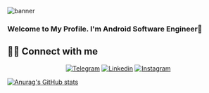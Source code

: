 ![banner](https://blogger.googleusercontent.com/img/b/R29vZ2xl/AVvXsEjnguhwk47W9raGQqORBAM_gYWjo3Pd5CFodlPcXvNBQJRWrAcmOjHoYv59mgwdafmqSyBV2dOSGFvXy2iGVbLJzxX5OSqjicFX9mosSnCMoJa6goUl8SBxRr_6Wokpt1xEC61zZgRuqJLtmAgdpvSZ-64kOqnmhI-Cit218cdYpjuz8LA6PKEZRDIe/s1600/Android-io-spotlight-modern-android-development-header.png)
### Welcome to My Profile. I'm Android Software Engineer👋





## 🙋‍♂️ Connect with me


<!-- Badges template - https://github.com/zohidbek-mengliboyev -->
<p align="center">
    <a href="https://t.me/y_karimboy">
        <img alt="Telegram"
             src="https://img.shields.io/badge/Telegram-2CA5E0?style=for-the-badge&logo=telegram&logoColor=white"></a>
    <a href="[https://www.linkedin.com/in/zohidbek-mengliboyev/](https://www.linkedin.com/in/karimboy-yuldoshov-b3a951220/)">
        <img alt="Linkedin"
             src="https://img.shields.io/badge/LinkedIn-0077B5?style=for-the-badge&logo=linkedin&logoColor=white"></a>
    <a href="https://www.instagram.com/karimbiy1999/">
        <img alt="Instagram"
             src="https://img.shields.io/badge/Instagram-E4405F?style=for-the-badge&logo=instagram&logoColor=white"></a>   
</p>

[![Anurag's GitHub stats](https://github-readme-stats.vercel.app/api?username=anuraghazra)](https://github.com/anuraghazra/github-readme-stats)
